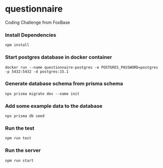 # questionnaire
Coding Challenge from FoxBase 


### Install Dependencies
```shell
npm install
```

### Start postgres database in docker container
```shell
docker run --name questionnaire-postgres -e POSTGRES_PASSWORD=postgres -p 5432:5432 -d postgres:15.1
```

### Generate database schema from prisma schema
```shell
npx prisma migrate dev --name init
```

### Add some example data to the database
```shell
npx prisma db seed
```

### Run the test
```shell
npm run test
```

### Run the server
```shell
npm run start
```
